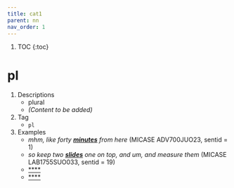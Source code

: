 ```yaml
---
title: cat1
parent: nn
nav_order: 1
---
```

1. TOC
{:toc}

# pl

1. Descriptions
    - plural
    - *(Content to be added)*
2. Tag
    - `pl`
3. Examples
    - *mhm, like forty <ins>**minutes**</ins> from here* (MICASE ADV700JUO23, sentid = 1)
    - *so keep two <ins>**slides**</ins> one on top, and um, and measure them* (MICASE LAB1755SUO033, sentid = 19)
    - <ins>****</ins>
    - <ins>****</ins>

